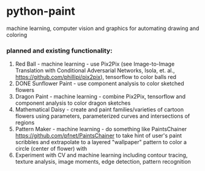 # python-paint
machine learning, computer vision and graphics for automating drawing and coloring

### planned and existing functionality:
1. Red Ball - machine learning - use Pix2Pix (see Image-to-Image Translation with Conditional Adversarial Networks, Isola, et. al., https://github.com/phillipi/pix2pix), tensorflow to color balls red
2. DONE Sunflower Paint - use component analysis to color sketched flowers
3. Dragon Paint - machine learning - combine Pix2Pix, tensorflow and component analysis to color dragon sketches
4. Mathematical Daisy - create and paint families/varieties of cartoon flowers using parameters, parameterized curves and intersections of regions
5. Pattern Maker - machine learning - do something like PaintsChainer https://github.com/pfnet/PaintsChainer to take hint of user's paint scribbles and extrapolate to a layered "wallpaper" pattern to color a circle (center of flower) with
6. Experiment with CV and machine learning including contour tracing, texture analysis, image moments, edge detection, pattern recognition
